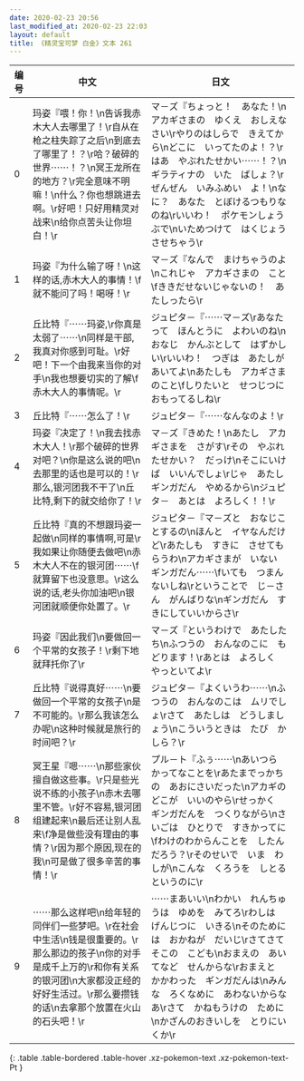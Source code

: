 ```yaml
---
date: 2020-02-23 20:56
last_modified_at: 2020-02-23 22:03
layout: default
title: 《精灵宝可梦 白金》文本 261
---
```

| 编号 | 中文 | 日文 |
| ---- | ---- | ---- |
| 0 | 玛姿『喂！你！\n告诉我赤木大人去哪里了！\r自从在枪之柱失踪了之后\n到底去了哪里了！？\r哈？破碎的世界⋯⋯！？\n冥王龙所在的地方？\r完全意味不明嘛！\n什么？你也想跳进去啊。\r好吧！只好用精灵对战来\n给你点苦头让你坦白！\r | マ－ズ『ちょっと！　あなた！\nアカギさまの　ゆくえ　おしえなさい\rやりのはしらで　きえてから\nどこに　いってたのよ！？\rはあ　やぶれたせかい⋯⋯！？\nギラティナの　いた　ばしょ？\rぜんぜん　いみふめい　よ！\nなに？　あなた　とぼけるつもりなのね\rいいわ！　ポケモンしょうぶで\nいためつけて　はくじょう　させちゃう\r |
| 1 | 玛姿『为什么输了呀！\n这样的话,赤木大人的事情！\f就不能问了吗！喝呀！\r | マ－ズ『なんで　まけちゃうのよ\nこれじゃ　アカギさまの　こと\fききだせないじゃないの！　あたしったら\r |
| 2 | 丘比特『⋯⋯玛姿,\r你真是太弱了⋯⋯\n同样是干部,我真对你感到可耻。\r好吧！下一个由我来当你的对手\n我也想要切实的了解\f赤木大人的事情呢。\r | ジュピタ－『⋯⋯マ－ズ\rあなたって　ほんとうに　よわいのね\nおなじ　かんぶとして　はずかしい\rいいわ！　つぎは　あたしが　あいてよ\nあたしも　アカギさまのこと\fしりたいと　せつじつに　おもってるしね\r |
| 3 | 丘比特『⋯⋯怎么了！\r | ジュピタ－『⋯⋯なんなのよ！\r |
| 4 | 玛姿『决定了！\n我去找赤木大人！\r那个破碎的世界对吧？\n你是这么说的吧\n去那里的话也是可以的！\r那么,银河团我不干了\n丘比特,剩下的就交给你了！\r | マ－ズ『きめた！\nあたし　アカギさまを　さがす\rその　やぶれたせかい？　だっけ\nそこにいけば　いいんでしょ\rじゃ　あたし　ギンガだん　やめるから\nジュピタ－　あとは　よろしく！！\r |
| 5 | 丘比特『真的不想跟玛姿一起做\n同样的事情啊,可是\r我如果让你随便去做吧\n赤木大人不在的银河团⋯⋯\f就算留下也没意思。\r这么说的话,老头你加油吧\n银河团就顺便你处置了。\r | ジュピタ－『マ－ズと　おなじことするの\nほんと　イヤなんだけど\rあたしも　すきに　させてもらうわ\nアカギさまが　いない　ギンガだん⋯⋯\fいても　つまんないしね\rということで　じ－さん　がんばりな\nギンガだん　すきにしていいからさ\r |
| 6 | 玛姿『因此我们\n要做回一个平常的女孩子！\r剩下地就拜托你了\r | マ－ズ『というわけで　あたしたち\nふつうの　おんなのこに　もどります！\rあとは　よろしく　やっといてよ\r |
| 7 | 丘比特『说得真好⋯⋯\n要做回一个平常的女孩子\n是不可能的。\r那么我该怎么办呢\n这种时候就是旅行的时间吧？\r | ジュピタ－『よくいうわ⋯⋯\nふつうの　おんなのこは　ムリでしょ\rさて　あたしは　どうしましょう\nこういうときは　たび　かしら？\r |
| 8 | 冥王星『嗯⋯⋯\n那些家伙擅自做这些事。\r只是些光说不练的小孩子\n赤木去哪里不管。\r好不容易,银河团组建起来\n最后还让别人乱来\f净是做些没有理由的事情？\r因为那个原因,现在的我\n可是做了很多辛苦的事情！\r | プル－ト『ふぅ⋯⋯\nあいつら　かってなことを\rあたまでっかちの　あおにさいだった\nアカギの　どこが　いいのやら\rせっかく　ギンガだんを　つくりながら\nさいごは　ひとりで　すきかってに\fわけのわからんことを　したんだろう？\rそのせいで　いま　わしが\nこんな　くろうを　しとるというのに\r |
| 9 | ⋯⋯那么这样吧\n给年轻的同伴们一些梦吧。\r在社会中生活\n钱是很重要的。\r那么那边的孩子\n你的对手是成千上万的\r和你有关系的银河团\n大家都没正经的好好生活过。\r那么要攒钱的话\n去拿那个放置在火山的石头吧！\r | ⋯⋯まあいい\nわかい　れんちゅうは　ゆめを　みてろ\rわしは　げんじつに　いきる\nそのためには　おかねが　だいじ\rさてさて　そこの　こども\nおまえの　あいてなど　せんからな\rおまえと　かかわった　ギンガだんは\nみんな　ろくなめに　あわないからなあ\rさて　かねもうけの　ために\nかざんのおきいしを　とりにいくか\r |
{: .table .table-bordered .table-hover .xz-pokemon-text .xz-pokemon-text-Pt }